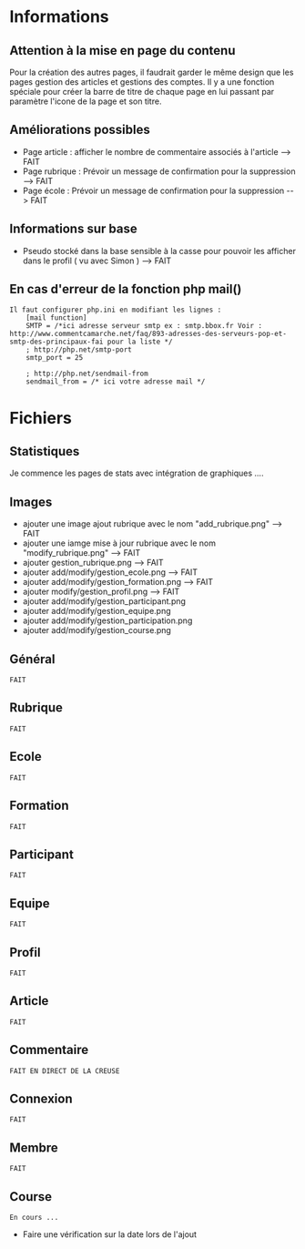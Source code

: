 # Informations

## Attention à la mise en page du contenu

Pour la création des autres pages, il faudrait garder le même design que les pages gestion des articles et gestions des comptes.
Il y a une fonction spéciale pour créer la barre de titre de chaque page en lui passant par paramètre l'icone de la page et son titre.

## Améliorations possibles

* Page article : afficher le nombre de commentaire associés à l'article --> FAIT
* Page rubrique : Prévoir un message de confirmation pour la suppression --> FAIT
* Page école : Prévoir un message de confirmation pour la suppression --> FAIT
	
## Informations sur base

* Pseudo stocké dans la base sensible à la casse pour pouvoir les afficher dans le profil ( vu avec Simon ) --> FAIT
	
## En cas d'erreur de la fonction php mail()

	Il faut configurer php.ini en modifiant les lignes :
		[mail function]
		SMTP = /*ici adresse serveur smtp ex : smtp.bbox.fr Voir : http://www.commentcamarche.net/faq/893-adresses-des-serveurs-pop-et-smtp-des-principaux-fai pour la liste */
		; http://php.net/smtp-port
		smtp_port = 25

		; http://php.net/sendmail-from
		sendmail_from = /* ici votre adresse mail */


# Fichiers

## Statistiques

Je commence les pages de stats avec intégration de graphiques ....

## Images

* ajouter une image ajout rubrique avec le nom "add_rubrique.png" --> FAIT
* ajouter une iamge mise à jour rubrique avec le nom "modify_rubrique.png" --> FAIT
* ajouter gestion_rubrique.png --> FAIT
* ajouter add/modify/gestion_ecole.png --> FAIT
* ajouter add/modify/gestion_formation.png --> FAIT
* ajouter modify/gestion_profil.png --> FAIT
* ajouter add/modify/gestion_participant.png
* ajouter add/modify/gestion_equipe.png
* ajouter add/modify/gestion_participation.png
* ajouter add/modify/gestion_course.png

## Général

	FAIT

## Rubrique

	FAIT

## Ecole

	FAIT

## Formation

	FAIT

## Participant

	FAIT

## Equipe

	FAIT

## Profil

	FAIT
	
## Article

	FAIT
	
## Commentaire

	FAIT EN DIRECT DE LA CREUSE
	
## Connexion

	FAIT
	
## Membre

	FAIT

## Course

	En cours ...
	
* Faire une vérification sur la date lors de l'ajout
